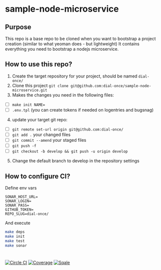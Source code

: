 # sample-node-microservice

## Purpose
This repo is a base repo to be cloned when you want to bootstrap a project creation (similar to what yeoman does - but lightweight)
It contains everything you need to bootstrap a nodejs microservice.

## How to use this repo?

1. Create the target repository for your project, should be named `dial-once/`
2. Clone this project `git clone git@github.com:dial-once/sample-node-microservice.git `
3. Makes the changes you need in the following files:
  - [ ] `make init NAME=`
  - [ ] `.env.tpl` (you can create tokens if needed on logentries and bugsnag)
4. update your target git repo:
  - [ ] `git remote set-url origin git@github.com:dial-once/`
  - [ ] `git add .` your changed files
  - [ ] `git commit --amend` your staged files
  - [ ] `git push -f`
  - [ ] `git checkout -b develop && git push -u origin develop`
5. Change the default branch to develop in the repository settings

## How to configure CI?

Define env vars
```env
SONAR_HOST_URL=
SONAR_LOGIN=
SONAR_PASS=
GITHUB_TOKEN=
REPO_SLUG=dial-once/
```

And execute
```sh
make deps
make init
make test
make sonar
```

# 

[![Circle CI](https://circleci.com/gh/dial-once//tree/develop.svg?style=shield)](https://circleci.com/gh/dial-once/)
[![Coverage](http://badges.dialonce.io/?resource=&metrics=coverage)](http://sonar.dialonce.io/overview/coverage?id=)
[![Sqale](http://badges.dialonce.io/?resource=&metrics=sqale_rating)](http://sonar.dialonce.io/overview/debt?id=)
